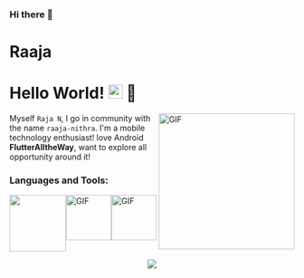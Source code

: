 ### Hi there 👋

<!--
**raaja-nithra/raaja-nithra** is a ✨ _special_ ✨ repository because its `README.md` (this file) appears on your GitHub profile.

Here are some ideas to get you started:

 🔭 I’m currently working on ...
- 🌱 I’m currently learning ...
- 👯 I’m looking to collaborate on ...
- 🤔 I’m looking for help with ...
- 💬 Ask me about ...
- 📫 How to reach me: ...
- 😄 Pronouns: ...
- ⚡ Fun fact: ...
-->
# Raaja
# Hello World! <img src="https://media.giphy.com/media/hvRJCLFzcasrR4ia7z/giphy.gif" width="25px"> 
<img align="right" height="240px" alt="GIF" src="https://i.pinimg.com/originals/e4/26/70/e426702edf874b181aced1e2fa5c6cde.gif" />

Myself `Raja N`, I go in community with the name `raaja-nithra`. I'm a mobile technology enthusiast! love Android __FlutterAlltheWay__, want to explore all opportunity around it! 
### Languages and Tools:
<p style="display:flex;">
<img src="https://roszkowski.dev/images/2020-05-04/Flutter-logo-animation-v1-2.gif"" height="100">
<img alt="GIF" src="https://4.bp.blogspot.com/-W5OWLDA6yl8/WeRSulrYe-I/AAAAAAAAASI/LGJzBOKt3ccExghJHQgavXL6XXV0pxE1gCLcBGAs/s1600/2000.gif" height="80">
<img alt="GIF" src="https://i.pinimg.com/originals/9e/82/2e/9e822e0cef4205472787f516ffc53e37.gif" height="80">

</p>

<p align="center">
<img src="https://visitor-badge.glitch.me/badge?page_id=raaja-nithra">
</p≈>
